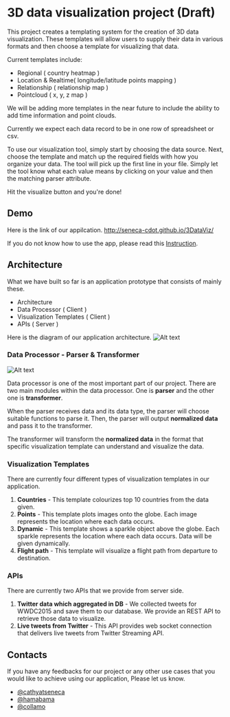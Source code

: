 # 3D data visualization project (Draft)

This project creates a templating system for the creation of 3D data visualization.  These templates will allow users to supply their data in various formats and then choose a template for visualizing that data.

Current templates include:

- Regional ( country heatmap )
- Location & Realtime( longitude/latitude points mapping )
- Relationship ( relationship map )
- Pointcloud ( x, y, z map )

We will be adding more templates in the near future to include the ability to add time information and point clouds.

Currently we expect each data record to be in one row of spreadsheet or csv.

To use our visualization tool, simply start by choosing the data source. Next, choose the template and match up the required fields with how you organize your data. The tool will pick up the first line in your file.  Simply let the tool know what each value means by clicking on your value and then the matching parser attribute.

Hit the visualize button and you're done!

## Demo

Here is the link of our appilcation.
http://seneca-cdot.github.io/3DataViz/

If you do not know how to use the app, please read this
[Instruction](https://github.com/Seneca-CDOT/3DataViz/wiki/How-to-use-the-tool).


## Architecture
What we have built so far is an application prototype that consists of mainly these.
- Architecture
- Data Processor ( Client )
- Visualization Templates ( Client )
- APIs ( Server )

Here is the diagram of our application architecture.
![Alt text](http://seneca-cdot.github.io/3DataViz/images/3dataviz-architect.png)

### Data Processor - Parser & Transformer
![Alt text](http://seneca-cdot.github.io/3DataViz/images/3dataviz-dataprocessor.png)


Data processor is one of the most important part of our project. There are two main modules within the data processor. One is **parser** and the other one is **transformer**.

When the parser receives data and its data type, the parser will choose suitable functions to parse it. Then, the parser will output **normalized data** and pass it to the transformer.

The transformer will transform the **normalized data** in the format that specific visualization template can understand and visualize the data.

### Visualization Templates
There are currently four different types of visualization templates in our application.
  1. **Countries** - This template colourizes top 10 countries from the data given.
  2. **Points** - This template plots images onto the globe. Each image represents the location where each data occurs.
  3. **Dynamic** - This template shows a sparkle object above the globe. Each sparkle represents the location where each data occurs. Data will be given dynamically.
  4. **Flight path** - This template will visualize a flight path from departure to destination.

### APIs
There are currently two APIs that we provide from server side.
  1. **Twitter data which aggregated in DB** - We collected tweets for WWDC2015 and save them to our database. We provide an REST API to retrieve those data to visualize.
  2. **Live tweets from Twitter** - This API provides web socket connection that delivers live tweets from Twitter Streaming API.

## Contacts
If you have any feedbacks for our project or any other use cases that you would like to achieve using our application, Please let us know.
  - [@cathyatseneca](https://github.com/cathyatseneca)
  - [@hamabama](https://github.com/Hamabama)
  - [@collamo](https://github.com/collamo)
